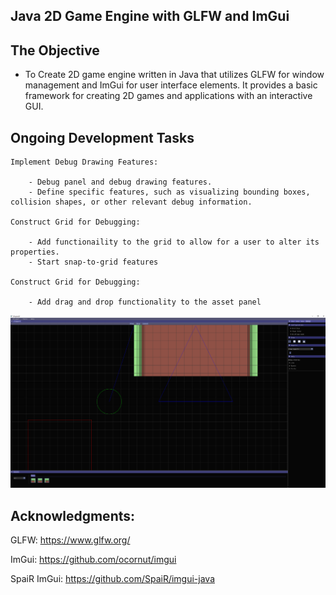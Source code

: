 ## Java 2D Game Engine with GLFW and ImGui

## The Objective

- To Create 2D game engine written in Java that utilizes GLFW for window management and ImGui for user interface elements. It provides a basic framework for creating 2D games and applications with an interactive GUI.

## Ongoing Development Tasks

    Implement Debug Drawing Features:

        - Debug panel and debug drawing features.
        - Define specific features, such as visualizing bounding boxes, collision shapes, or other relevant debug information.

    Construct Grid for Debugging:
    
        - Add functionaility to the grid to allow for a user to alter its properties.
        - Start snap-to-grid features
        
    Construct Grid for Debugging:

        - Add drag and drop functionality to the asset panel

        
![Local Image](showcase.png)
## Acknowledgments:

GLFW: https://www.glfw.org/

ImGui: https://github.com/ocornut/imgui

SpaiR ImGui: https://github.com/SpaiR/imgui-java
